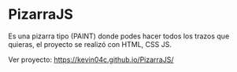 # PizarraJS
Es una pizarra tipo (PAINT) donde podes hacer todos los trazos que quieras, el proyecto se realizó con HTML, CSS JS.

Ver proyecto: https://kevin04c.github.io/PizarraJS/
